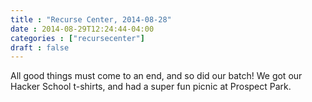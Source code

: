 ```yaml
---
title : "Recurse Center, 2014-08-28"
date : 2014-08-29T12:24:44-04:00
categories : ["recursecenter"]
draft : false
---
```


All good things must come to an end, and so did our batch!  We got our Hacker
School t-shirts, and had a super fun picnic at Prospect Park.
